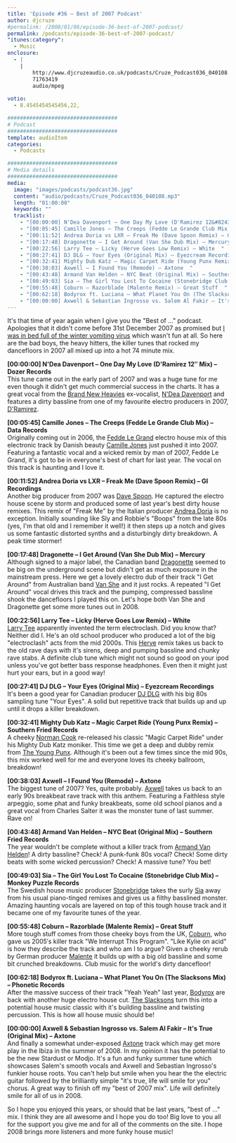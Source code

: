 ```yaml
---
title: 'Episode #36 – Best of 2007 Podcast'
author: djcruze
#permalink: /2008/01/06/episode-36-best-of-2007-podcast/
permalink: /podcasts/episode-36-best-of-2007-podcast/
"itunes:category":
  - Music
enclosure:
  - |
    |
        http://www.djcruzeaudio.co.uk/podcasts/Cruze_Podcast036_040108.mp3
        71763419
        audio/mpeg
        
votio:
  - 8.4545454545456,22,

###################################
# Podcast
###################################
template: audioItem
categories:
  - Podcasts

###################################
# Media details
###################################
media:
  image: "images/podcasts/podcast36.jpg"
  content: "audio/podcasts/Cruze_Podcast036_040108.mp3"
  length: "01:00:00"
  keywords: ""
  tracklist:
    - "[00:00:00] N'Dea Davenport – One Day My Love (D'Ramirez 12&#8243; Mix) – Dozer Records  "
    - "[00:05:45] Camille Jones – The Creeps (Fedde Le Grande Club Mix) – Data Records  "
    - "[00:11:52] Andrea Doria vs LXR – Freak Me (Dave Spoon Remix) – GI Recordings  "
    - "[00:17:48] Dragonette – I Get Around (Van She Dub Mix) – Mercury  "
    - "[00:22:56] Larry Tee – Licky (Herve Goes Low Remix) – White  "
    - "[00:27:41] DJ DLG – Your Eyes (Original Mix) – Eyezcream Recordings  "
    - "[00:32:41] Mighty Dub Katz – Magic Carpet Ride (Young Punx Remix) – Southern Fried Records  "
    - "[00:38:03] Axwell – I Found You (Remode) – Axtone  "
    - "[00:43:48] Armand Van Helden – NYC Beat (Original Mix) – Southern Fried Records  "
    - "[00:49:03] Sia – The Girl You Lost To Cocaine (Stonebridge Club Mix) – Monkey Puzzle Records  "
    - "[00:55:48] Coburn – Razorblade (Malente Remix) – Great Stuff  "
    - "[00:62:18] Bodyrox ft. Luciana – What Planet You On (The Slacksons Mix) – Phonetic Records  "
    - "[00:00:00] Axwell & Sebastian Ingrosso vs. Salem Al Fakir – It's True (Original Mix) – Axtone  "
---
```


It's that time of year again when I give you the "Best of ..." podcast. Apologies that it didn't come before 31st December 2007 as promised but [I was in bed full of the winter vomiting virus][1] which wasn't fun at all. So here are the bad boys, the heavy hitters, the killer tunes that rocked my dancefloors in 2007 all mixed up into a hot 74 minute mix.

**[00:00:00] N'Dea Davenport – One Day My Love (D'Ramirez 12&#8243; Mix) – Dozer Records**  
This tune came out in the early part of 2007 and was a huge tune for me even though it didn't get much commercial success in the charts. It has a great vocal from the [Brand New Heavies][4] ex-vocalist, [N'Dea Davenport][5] and features a dirty bassline from one of my favourite electro producers in 2007, [D'Ramirez][6].

**[00:05:45] Camille Jones – The Creeps (Fedde Le Grande Club Mix) – Data Records**  
Originally coming out in 2006, the [Fedde Le Grand][7] electro house mix of this electronic track by Danish beauty [Camille Jones][8] just pushed it into 2007. Featuring a fantastic vocal and a wicked remix by man of 2007, Fedde Le Grand, it's got to be in everyone's best of chart for last year. The vocal on this track is haunting and I love it.

**[00:11:52] Andrea Doria vs LXR – Freak Me (Dave Spoon Remix) – GI Recordings**  
Another big producer from 2007 was [Dave Spoon][9]. He captured the electro house scene by storm and produced some of last year's best dirty house remixes. This remix of "Freak Me" by the Italian producer [Andrea Doria][10] is no exception. Initially sounding like Sly and Robbie's "Boops" from the late 80s (yes, I'm that old and I remember it well!) it then steps up a notch and gives us some fantastic distorted synths and a disturbingly dirty breakdown. A peak time stormer!

**[00:17:48] Dragonette – I Get Around (Van She Dub Mix) – Mercury**  
Although signed to a major label, the Canadian band [Dragonette][11] seemed to be big on the underground scene but didn't get as much exposure in the mainstream press. Here we get a lovely electro dub of their track "I Get Around" from Australian band [Van She][12] and it just rocks. A repeated "I Get Around" vocal drives this track and the pumping, compressed bassline shook the dancefloors I played this on. Let's hope both Van She and Dragonette get some more tunes out in 2008.

**[00:22:56] Larry Tee – Licky (Herve Goes Low Remix) – White**  
[Larry Tee][13] apparently invented the term electroclash. Did you know that? Neither did I. He's an old school producer who produced a lot of the big "electroclash" acts from the mid 2000s. This [Herve][14] remix takes us back to the old rave days with it's sirens, deep and pumping bassline and chunky rave stabs. A definite club tune which might not sound so good on your ipod unless you've got better bass response headphones. Even then it might just hurt your ears, but in a good way!

**[00:27:41] DJ DLG – Your Eyes (Original Mix) – Eyezcream Recordings**  
It's been a good year for Canadian producer [DJ DLG][15] with his big 80s sampling tune "Your Eyes". A solid but repetitive track that builds up and up until it drops a killer breakdown.

**[00:32:41] Mighty Dub Katz – Magic Carpet Ride (Young Punx Remix) – Southern Fried Records**  
A cheeky [Norman Cook][16] re-released his classic "Magic Carpet Ride" under his Mighty Dub Katz moniker. This time we get a deep and dubby remix from [The Young Punx][17]. Although it's been out a few times since the mid 90s, this mix worked well for me and everyone loves its cheeky ballroom, breakdown!

**[00:38:03] Axwell – I Found You (Remode) – Axtone**  
The biggest tune of 2007? Yes, quite probably. [Axwell][18] takes us back to an early 90s breakbeat rave track with this anthem. Featuring a Faithless style arpeggio, some phat and funky breakbeats, some old school pianos and a great vocal from Charles Salter it was the monster tune of last summer. Rave on!

**[00:43:48] Armand Van Helden – NYC Beat (Original Mix) – Southern Fried Records**  
The year wouldn't be complete without a killer track from [Armand Van Helden][19]! A dirty bassline? Check! A punk-funk 80s vocal? Check! Some dirty beats with some wicked percussion? Check! A massive tune? You bet!

**[00:49:03] Sia – The Girl You Lost To Cocaine (Stonebridge Club Mix) – Monkey Puzzle Records**  
The Swedish house music producer [Stonebridge][20] takes the surly [Sia][21] away from his usual piano-tinged remixes and gives us a filthy basslined monster. Amazing haunting vocals are layered on top of this tough house track and it became one of my favourite tunes of the year.

**[00:55:48] Coburn – Razorblade (Malente Remix) – Great Stuff**  
More tough stuff comes from those cheeky boys from the UK, [Coburn][22], who gave us 2005&#8242;s killer track "We Interrupt This Program". "Like Kylie on acid" is how they describe the track and who am I to argue? Given a cheeky rerub by German producer [Malente][23] it builds up with a big old bassline and some bit crunched breakdowns. Club music for the world's dirty dancefloor!

**[00:62:18] Bodyrox ft. Luciana – What Planet You On (The Slacksons Mix) – Phonetic Records**  
After the massive success of their track "Yeah Yeah" last year, [Bodyrox][24] are back with another huge electro house cut. [The Slacksons][25] turn this into a potential house music classic with it's building bassline and twisting percussion. This is how all house music should be!

**[00:00:00] Axwell & Sebastian Ingrosso vs. Salem Al Fakir – It's True (Original Mix) – Axtone**  
And finally a somewhat under-exposed [Axtone][26] track which may get more play in the Ibiza in the summer of 2008. In my opinion it has the potential to be the new Stardust or Modjo. It's a fun and funky summer tune which showcases Salem's smooth vocals and Axwell and Sebastian Ingrosso's funkier house roots. You can't help but smile when you hear the the electric guitar followed by the brilliantly simple "it's true, life will smile for you" chorus. A great way to finish off my "best of 2007 mix". Life will definitely smile for all of us in 2008.

So I hope you enjoyed this years, or should that be last years, "best of ..." mix. I think they are all awesome and I hope you do too! Big love to you all for the support you give me and for all of the comments on the site. I hope 2008 brings more listeners and more funky house music!

 [1]: http://www.djcruze.co.uk/cms/2008/01/04/happy-new-year-2/
 [2]: http://www.djcruze.co.uk/cms/wp-content/DownloadButton.gif
 [3]: http://www.djcruzeaudio.co.uk/podcasts/Cruze_Podcast036_040108.mp3
 [4]: http://www.myspace.com/thebrandnewheavies
 [5]: http://www.myspace.com/ndeadavenport
 [6]: http://www.myspace.com/dramirezmusic
 [7]: http://www.feddelegrand.com/
 [8]: http://www.myspace.com/camillejonesmusic
 [9]: http://www.myspace.com/davespoon
 [10]: http://www.deejaybooking.com/andreadoria
 [11]: http://www.dragonette.com/
 [12]: http://www.vanshe.com/
 [13]: http://www.myspace.com/nylarrytee
 [14]: http://www.myspace.com/hervebeats
 [15]: http://www.djdlg.com/
 [16]: http://www.normancook.co.uk/
 [17]: http://www.theyoungpunx.com/
 [18]: http://www.axwell.co.uk/
 [19]: http://www.myspace.com/armandvanhelden
 [20]: http://www.stoneyboy.com/
 [21]: http://www.siamusic.net/
 [22]: http://www.myspace.com/coburnmusic
 [23]: http://www.myspace.com/malente
 [24]: http://www.myspace.com/bodyrox
 [25]: http://www.myspace.com/theslacksons
 [26]: http://www.axtone.com/